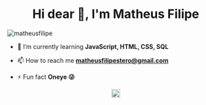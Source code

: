 <h1 align="center">Hi dear 👋, I'm Matheus Filipe</h1>
<p align="left"> <img src="https://komarev.com/ghpvc/?username=matheusilipe" alt="matheusfilipe" /> </p>

- 🔭 I’m currently learning **JavaScript, HTML, CSS, SQL**

- 📫 How to reach me **matheusfilipestero@gmail.com**

- ⚡ Fun fact **Oneye 😜**



<p align="center">
<a href="https://linkedin.com/in/matheus-filipe" target="blank"><img align="center" src="https://cdn.jsdelivr.net/npm/simple-icons@3.0.1/icons/linkedin.svg" alt="matheus-filipe" height="20" width="20" /></a>
</p>

<!--
